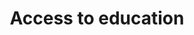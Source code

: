 ---
title: Access to education
longTitle: 'Access to education'
tags:
- gccommon
relatedTerm:
- "[[Education]]"
---